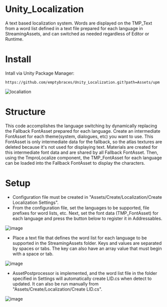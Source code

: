 # Unity_Localization
A text based localization system.
Words are displayed on the TMP_Text from a word list defined in a text file prepared for each language in StreamingAssets, and can switched as needed regardless of Editor or Runtime.

# Install
Intall via Unity Package Manager:
```
https://github.com/emptybraces/Unity_Localization.git?path=Assets/upm
```

![localiation](https://github.com/emptybraces/Unity_Localization/assets/1441835/d76783a1-0493-4049-bad3-215ae9b4eccb)

# Structure
This code accomplishes the language switching by dynamically replacing the Fallback FontAsset prepared for each language. Create an intermediate FontAsset for each theme(system, dialogues, etc) you want to use. This FontAsset is only intermediate data for the fallback, so the atlas textures are deleted because it's not used for displaying text. Materials are created for this intermediate font data and are shared by all Fallback FontAsset. Then, using the TmproLocalize component, the TMP_FontAsset for each language can be loaded into the Fallback FontAsset to display the characters.

# Setup
- Configuration file must be created in "Assets/Create/Localization/Create Localization Settings".
- From the configuration file, set the languages to be supported, file prefixes for word lists, etc. Next, set the font data (TMP_FontAsset) for each language and press the button below to register it in Addressables.

![image](https://github.com/emptybraces/Unity_Localization/assets/1441835/20063736-7528-4e2c-b0fe-90a46a4dd7dd)

- Place a text file that defines the word list for each language to be supported in the StreamingAssets folder. Keys and values are separated by spaces or tabs. The key can also have an array value that must begin with a space or tab.

![image](https://github.com/emptybraces/Unity_Localization/assets/1441835/cbe15108-09d1-48a7-af7e-dcd328c4e83d)

- AssetPostprocessor is implemented, and the word list file in the folder specified in Settings will automatically create LID.cs when detect to updated. It can also be run manually from "Assets/Create/Localization/Create LID.cs".

![image](https://github.com/emptybraces/Unity_Localization/assets/1441835/e3f33611-fa33-45ca-9456-8923b1b0ad80)
